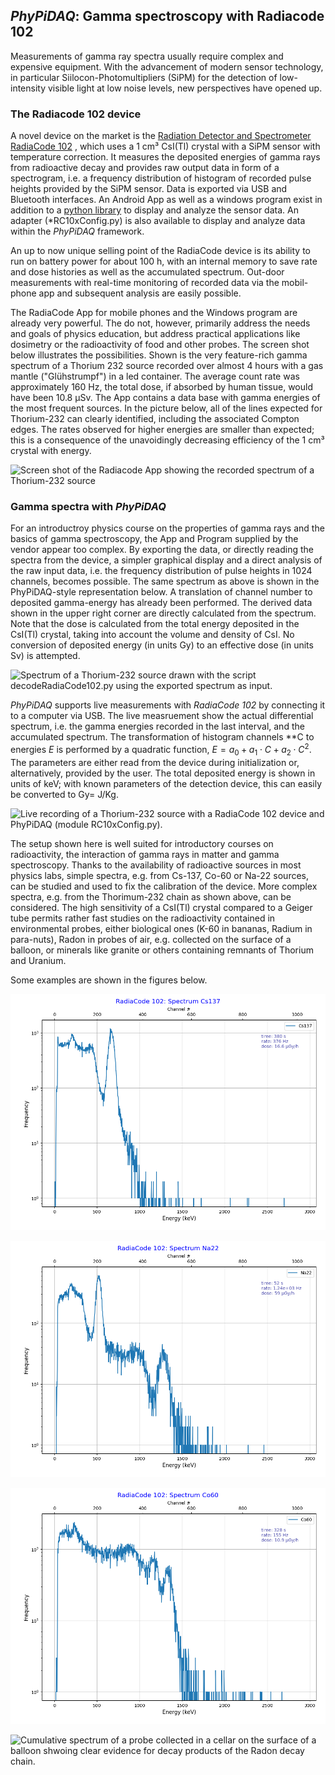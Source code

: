 ## *PhyPiDAQ*: Gamma spectroscopy with Radiacode 102

Measurements of gamma ray spectra usually require complex and expensive equipment.
With the advancement of modern sensor technology, in particular Siilocon-Photomultipliers  (SiPM) for the detection of low-intensity visible light at low noise levels,
new perspectives have opened up. 

### The Radiacode 102 device

A novel device on the market is the  [Radiation Detector and Spectrometer RadiaCode 102](https://radiacode.com) , which uses a 1 cm³ CsI(Tl) crystal with a SiPM sensor with temperature correction. It measures the deposited energies of gamma rays from radioactive decay and provides raw output data in form of a spectrogram, i.e. a frequency distribution of histogram of recorded pulse heights provided by the SiPM sensor.
Data is exported via USB and Bluetooth interfaces.  An Android App as well as a windows program exist in addition to a [python library](https://github.com/cdump/radiacode) to display and analyze the sensor data. An adapter (*RC10xConfig.py) is also available to display and analyze data within the *PhyPiDAQ* framework.

An up to now unique selling point of the RadiaCode device is its ability to run on battery power for about 100 h, with an internal memory to save rate and dose histories as well as the accumulated spectrum. Out-door measurements with real-time monitoring  of recorded data via the mobil-phone app and subsequent analysis are easily possible.

The RadiaCode App for mobile phones and the Windows program are already very powerful. The do not, however, primarily address the needs and goals of physics education, but address practical applications like dosimetry or the radioactivity of food and other probes. The screen shot below illustrates the possibilities. Shown is the very feature-rich gamma  spectrum of a Thorium 232 source recorded over almost 4 hours
with a  gas mantle ("Glühstrumpf") in a led container. The average count rate was
approximately 160 Hz, the total dose, if absorbed by human tissue, would have been 
10.8 µSv. The App contains a data base with gamma energies of the most frequent sources. In the picture below, all of the lines expected for Thorium-232 can clearly identified, including the associated Compton edges. The rates observed for higher energies are smaller than expected; this is a consequence of the unavoidingly 
decreasing efficiency  of the 1 cm³ crystal with energy.

   ![Screen shot of the Radiacode App showing the recorded spectrum of a Thorium-232  
        source](images/RadiaCode_ThoriumSpectrum.png)

### Gamma spectra with *PhyPiDAQ*

For an introductroy physics course on the properties of gamma rays and the basics of gamma spectroscopy, the App and Program supplied by the vendor appear too complex.
By exporting the data, or directly reading the spectra from the device, a simpler graphical display and a direct analysis of the raw input data, i.e. the frequency distribution of pulse heights in 1024 channels, becomes possible. The same spectrum as above is shown in
the PhyPiDAQ-style representation below. A translation of channel number to deposited
gamma-energy has already been performed. The derived data shown in the upper right corner are directly calculated from the spectrum.  Note that the dose is calculated from
the total energy deposited in the CsI(Tl) crystal, taking into account the volume and density of CsI. No conversion of deposited energy (in units Gy) to an effective dose (in units Sv) is attempted. 

  ![Spectrum of a Thorium-232 source drawn with the script *decodeRadiaCode102.py*
  using the exported spectrum as input. ](images/Gamma_Spectrum.png)

*PhyPiDAQ* supports live measurements with *RadiaCode 102* by connecting it to 
a computer via USB. The live measruement show the actual differential spectrum, i.e.
the gamma energies recorded in the last interval, and the accumulated spectrum. 
The transformation of histogram channels **C to energies *E* is performed by a quadratic function, $E = a_0 + a_1\cdot C + a_2 \cdot C^2$. The parameters are either
read from the device during initialization or, alternatively, provided by the user. The
total deposited energy is shown in units of keV; with known parameters of the detection device, this can easily be converted to Gy= J/Kg. 

   ![Live recording of a Thorium-232 source with a *RadiaCode 102* device and
   *PhyPiDAQ* (module *RC10xConfig.py*).](images/Gluehstrumpf.png)

The setup shown here is well suited for introductory courses on radioactivity, the interaction of gamma rays in matter and gamma spectroscopy. Thanks to the availability of radioactive sources in most physics labs, simple spectra, e.g. from Cs-137, Co-60 or Na-22 sources, can be studied and used to fix the calibration of the device. More complex spectra, e.g. from the Thorimum-232 chain as shown above, can be considered. The high sensitivity of a CsI(Tl) crystal compared to a Geiger tube permits rather fast studies on the radioactivity contained in environmental probes, either biological ones (K-60 in bananas, Radium in para-nuts), Radon in probes of air, e.g. collected on the surface of a balloon, 
 or minerals like granite or others containing remnants of Thorium and Uranium. 
 
Some examples are shown in the figures below.
 
  ![Cumulative spectrum of a Cs-137 source.](images/Cs137_Spectrum.png)
 
  ![Cumulative spectrum of a Na-22 source.](images/Na22_Spectrum.png)
 
  ![Cumulative spectrum of a Co-60 source.](images/Co60_Spectrum.png)

  ![Cumulative spectrum of a probe collected in a cellar on the surface of a balloon
  shwoing clear evidence for decay products of the Radon decay chain.](
  images/Radon_Spectrum.png) 

 